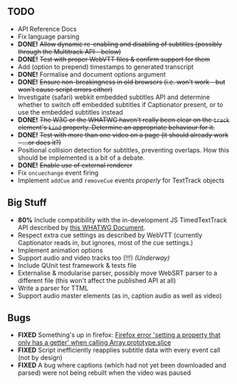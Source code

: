 TODO
----

* API Reference Docs
* Fix language parsing
* **DONE!** <strike>Allow dynamic re-enabling and disabling of subtitles (possibly through the Multitrack API - below)</strike>
* **DONE!** <strike>Test with proper WebVTT files & confirm support for them</strike>
* Add (option to prepend) timestamps to generated transcript
* **DONE!** Formalise and document options argument
* **DONE!** <strike>Ensure non-breakingness in old browsers (i.e. won't work - but won't cause script errors either)</strike>
* Investigate (safari) webkit embedded subtitles API and determine whether to switch off embedded subtitles if Captionator present, or to use the embedded subtitles instead
* **DONE!** <strike>The W3C or the WHATWG haven't really been clear on the `track` element's `kind` property. Determine an appropriate behaviour for it.</strike>
* **DONE!** <strike>Test with more than one video on a page (it should already work - ...or does it?)</strike>
* Positional collision detection for subtitles, preventing overlaps. How this should be implemented is a bit of a debate.
* **DONE!** <strike>Enable use of external renderer</strike>
* Fix `oncuechange` event firing
* Implement `addCue` and `removeCue` events _properly_ for TextTrack objects

## Big Stuff ##

* **80%** Include compatibility with the in-development JS TimedTextTrack API described by [this WHATWG Document](http://www.whatwg.org/specs/web-apps/current-work/multipage/video.html).
* Respect extra cue settings as described by WebVTT (currently Captionator reads in, but ignores, most of the cue settings.)
* Implement animation options
* Support audio and video tracks too (!!!) _(Underway)_
* Include QUnit test framework & tests file
* Externalise & modularise parser, possibly move WebSRT parser to a different file (this won't affect the published API at all)
* Write a parser for TTML
* Support audio master elements (as in, caption audio as well as video)

## Bugs ##

* **FIXED** Something's up in firefox: [Firefox error 'setting a property that only has a getter' when calling Array.prototype.slice](http://stackoverflow.com/questions/5087755/firefox-error-setting-a-property-that-only-has-a-getter-when-calling-array-prot)
* **FIXED** Script inefficiently reapplies subtitle data with every event call (not by design)
* **FIXED** A bug where captions (which had not yet been downloaded and parsed) were not being rebuilt when the video was paused